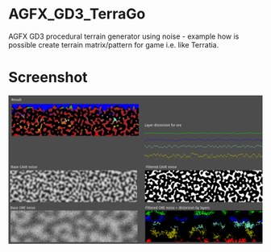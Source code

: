 # AGFX_GD3_TerraGo

AGFX GD3 procedural terrain generator using noise - example how is possible create terrain matrix/pattern for game i.e. like Terratia.

# Screenshot
![Alt text](Screenshots/Godot_v3.1.1-stable_win64_2019-08-15_22-10-54.png?raw=true "PREVIEW")




